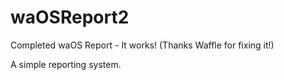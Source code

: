 waOSReport2
===========

Completed waOS Report - It works! (Thanks Waffle for fixing it!)

A simple reporting system.
